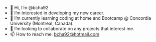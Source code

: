 - 👋 Hi, I’m @bcha92
- 👀 I’m interested in developing my new career.
- 🌱 I’m currently learning coding at home and Bootcamp @ Concordia University (Montreal, Canada).
- 💞️ I’m looking to collaborate on any projects that interest me.
- 📫 How to reach me: bcha92@hotmail.com

<!---
bcha92/bcha92 is a ✨ special ✨ repository because its `README.md` (this file) appears on your GitHub profile.
You can click the Preview link to take a look at your changes.
--->
